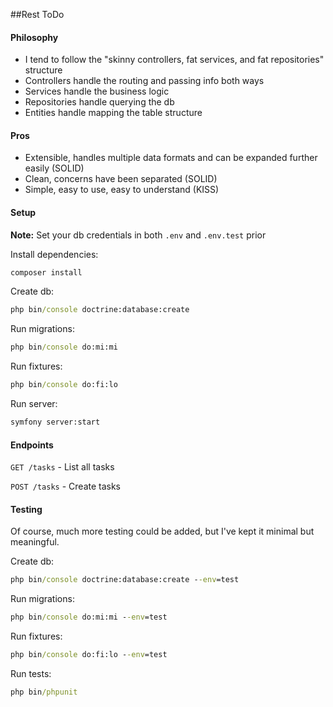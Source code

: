 ##Rest ToDo

#### Philosophy

- I tend to follow the "skinny controllers, fat services, and fat repositories" structure
- Controllers handle the routing and passing info both ways
- Services handle the business logic
- Repositories handle querying the db
- Entities handle mapping the table structure

#### Pros

- Extensible, handles multiple data formats and can be expanded further easily (SOLID)
- Clean, concerns have been separated (SOLID)
- Simple, easy to use, easy to understand (KISS)

#### Setup

**Note:** Set your db credentials in both `.env` and `.env.test` prior

Install dependencies:

```cmd
composer install
```

Create db:

```cmd
php bin/console doctrine:database:create
```

Run migrations:

```cmd
php bin/console do:mi:mi
```

Run fixtures:

```cmd
php bin/console do:fi:lo
```

Run server:

```cmd
symfony server:start
```

#### Endpoints

`GET /tasks` - List all tasks

`POST /tasks` - Create tasks

#### Testing

Of course, much more testing could be added, but I've kept it minimal but meaningful.

Create db:

```cmd
php bin/console doctrine:database:create --env=test
```

Run migrations:

```cmd
php bin/console do:mi:mi --env=test
```

Run fixtures:

```cmd
php bin/console do:fi:lo --env=test
```

Run tests:

```cmd
php bin/phpunit
```
